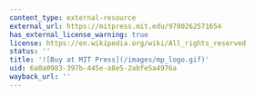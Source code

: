 ```yaml
---
content_type: external-resource
external_url: https://mitpress.mit.edu/9780262571654
has_external_license_warning: true
license: https://en.wikipedia.org/wiki/All_rights_reserved
status: ''
title: '![Buy at MIT Press](/images/mp_logo.gif)'
uid: 6a0a0983-397b-445e-a8e5-2abfe5a4976a
wayback_url: ''
---
```

